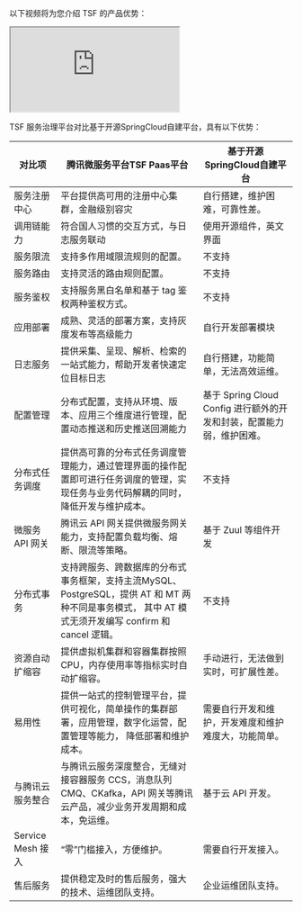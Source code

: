 以下视频将为您介绍 TSF 的产品优势：

<div class="doc-video-mod"><iframe src="https://cloud.tencent.com/edu/learning/quick-play/2037-24361?source=gw.doc.media&withPoster=1&notip=1"></iframe></div>

TSF 服务治理平台对比基于开源SpringCloud自建平台，具有以下优势：

| 对比项            | 腾讯微服务平台TSF Paas平台                                   | 基于开源SpringCloud自建平台                                  |
| ----------------- | ------------------------------------------------------------ | ------------------------------------------------------------ |
| 服务注册中心      | 平台提供高可用的注册中心集群，金融级别容灾                   | 自行搭建，维护困难，可靠性差。                               |
| 调用链能力        | 符合国人习惯的交互方式，与日志服务联动                       | 使用开源组件，英文界面                                       |
| 服务限流          | 支持多作用域限流规则的配置。                                 | 不支持                                                       |
| 服务路由          | 支持灵活的路由规则配置。                                     | 不支持                                                       |
| 服务鉴权          | 支持服务黑白名单和基于 tag 鉴权两种鉴权方式。                | 不支持                                                       |
| 应用部署          | 成熟、灵活的部署方案，支持灰度发布等高级能力                 | 自行开发部署模块                                             |
| 日志服务          | 提供采集、呈现、解析、检索的一站式能力，帮助开发者快速定位目标日志 | 自行搭建，功能简单，无法高效运维。                           |
| 配置管理          | 分布式配置，支持从环境、版本、应用三个维度进行管理，配置动态推送和历史推送回溯能力 | 基于 Spring Cloud Config 进行额外的开发和封装，配置能力弱，维护困难。 |
| 分布式任务调度    | 提供高可靠的分布式任务调度管理能力，通过管理界面的操作配置即可进行任务调度的管理，实现任务与业务代码解耦的同时，降低开发与维护成本。 | 不支持                                                       |
| 微服务 API 网关   | 腾讯云 API 网关提供微服务网关能力，支持配置负载均衡、熔断、限流等策略。 | 基于 Zuul 等组件开发                                         |
| 分布式事务        | 支持跨服务、跨数据库的分布式事务框架，支持主流MySQL、PostgreSQL，提供 AT 和 MT 两种不同是事务模式， 其中 AT 模式无须开发编写 confirm 和 cancel 逻辑。 | 不支持                                                       |
| 资源自动扩缩容    | 提供虚拟机集群和容器集群按照 CPU，内存使用率等指标实时自动扩缩容。 | 手动进行，无法做到实时，可扩展性差。                         |
| 易用性            | 提供一站式的控制管理平台，提供可视化，简单操作的集群部署，应用管理，数字化运营，配置管理等能力， 降低部署和维护成本。 | 需要自行开发和维护，开发难度和维护难度大，功能简单。         |
| 与腾讯云服务整合  | 与腾讯云服务深度整合，无缝对接容器服务 CCS，消息队列 CMQ、CKafka，API 网关等腾讯云产品，减少业务开发周期和成本，免运维。 | 基于云 API 开发。                                            |
| Service Mesh 接入 | “零”门槛接入，方便维护。                                     | 需要自行开发接入。                                           |
| 售后服务          | 提供稳定及时的售后服务，强大的技术、运维团队支持。           | 企业运维团队支持。                                           |

